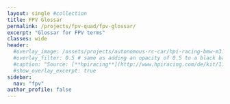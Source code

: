 ```yaml
---
layout: single #collection
title: FPV Glossar
permalink: /projects/fpv-quad/fpv-glossar/
excerpt: "Glossar for FPV terms"
classes: wide
header:
  #overlay_image: /assets/projects/autonomous-rc-car/hpi-racing-bmw-m3.png
  #overlay_filter: 0.5 # same as adding an opacity of 0.5 to a black background
  #caption: "Source: [**hpiracing**](http://www.hpiracing.com/de/kit/114343)"
  #show_overlay_excerpt: true
sidebar:
  nav: "fpv"
author_profile: false
---
```

